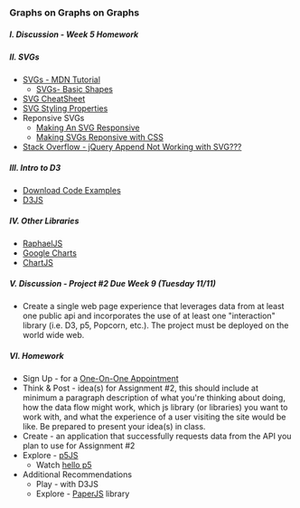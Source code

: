 ### Graphs on Graphs on Graphs

##### I. Discussion - Week 5 Homework

##### II. SVGs
* [SVGs - MDN Tutorial](https://developer.mozilla.org/en-US/docs/Web/SVG/Tutorial)
	* [SVGs- Basic Shapes](https://developer.mozilla.org/en-US/docs/Web/SVG/Tutorial/Basic_Shapes)
* [SVG CheatSheet](http://www.cheat-sheets.org/own/svg/index.xhtml)
* [SVG Styling Properties](http://www.w3.org/TR/SVG/styling.html#SVGStylingProperties)
* Reponsive SVGs  
	* [Making An SVG Responsive](http://demosthenes.info/blog/744/Make-SVG-Responsive)
	* [Making SVGs Reponsive with CSS](http://tympanus.net/codrops/2014/08/19/making-svgs-responsive-with-css/)
* [Stack Overflow - jQuery Append Not Working with SVG???](http://stackoverflow.com/questions/3642035/jquerys-append-not-working-with-svg-element/7381068#7381068)

##### III. Intro to D3
* [Download Code Examples](https://dl.dropboxusercontent.com/u/9648298/SVG_D3.zip)
* [D3JS](http://d3js.org/)

##### IV. Other Libraries
* [RaphaelJS](http://raphaeljs.com/)
* [Google Charts](https://developers.google.com/chart/)
* [ChartJS](http://www.chartjs.org/)

##### V. Discussion - Project #2 Due Week 9 (Tuesday 11/11)
* Create a single web page experience that leverages data from at least one public api and incorporates the use of at least one "interaction" library (i.e. D3, p5, Popcorn, etc.). The project must be deployed on the world wide web. 

##### VI. Homework
* Sign Up - for a [One-On-One Appointment](https://www.google.com/calendar/selfsched?sstoken=UUdZSW52V1dpZUEwfGRlZmF1bHR8NGY4NmMwMTJiMWVkZGE0YjJkNjBlODM0ZmM1NTJkNjc)
* Think & Post - idea(s) for Assignment #2, this should include at minimum a paragraph description of what you're thinking about doing, how the data flow might work, which js library (or libraries) you want to work with, and what the experience of a user visiting the site would be like. Be prepared to present your idea(s) in class.
* Create - an application that successfully requests data from the API you plan to use for Assignment #2 
* Explore - [p5JS](http://p5js.org/)
	* Watch [hello p5](http://hello.p5js.org/)
* Additional Recommendations
	* Play - with D3JS
	* Explore - [PaperJS](http://paperjs.org/) library
